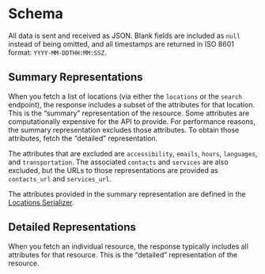 # Schema

All data is sent and received as JSON. Blank fields are included as `null` instead of being omitted, and all timestamps are returned in ISO 8601 format:
`YYYY-MM-DDTHH:MM:SSZ`.

## Summary Representations

When you fetch a list of locations (via either the `locations` or the `search` endpoint), the response includes a subset of the attributes for that location. This is the “summary” representation of the resource. Some attributes are computationally expensive for the API to provide. For performance reasons, the summary representation excludes those attributes. To obtain those attributes, fetch the “detailed” representation.

The attributes that are excluded are `accessibility`, `emails`, `hours`, `languages`, and `transportation`. The associated `contacts` and `services` are also excluded, but the URLs to those representations are provided as `contacts_url` and `services_url`.

The attributes provided in the summary representation are defined in the [Locations Serializer](https://github.com/codeforamerica/ohana-api/blob/master/app/serializers/locations_serializer.rb).

## Detailed Representations

When you fetch an individual resource, the response typically includes all attributes for that resource. This is the “detailed” representation of the resource.